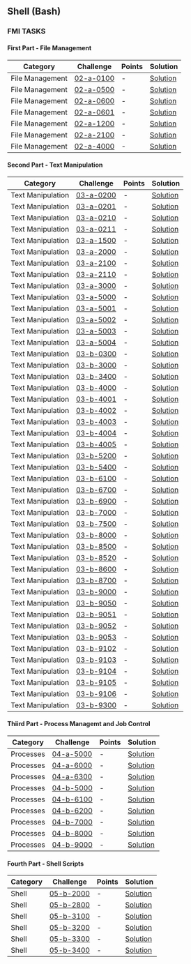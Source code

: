 ## Shell (Bash)

### FMI TASKS

#### First Part - File Management

Category| Challenge| Points  | Solution
-------- | -------- | -------- | -------- 
File Management | [02-a-0100](https://github.com/DaniAngelov/Operating-Systems---uni/blob/master/Problems/First%20part/copying%20file.md)| -| [Solution](https://github.com/DaniAngelov/Operating-Systems---uni/blob/master/Solutions/First%20Part/copying%20file.txt)
File Management | [02-a-0500](https://github.com/DaniAngelov/Operating-Systems---uni/blob/master/Problems/First%20part/MakeFiles.md)| -| [Solution](https://github.com/DaniAngelov/Operating-Systems---uni/blob/master/Solutions/First%20Part/Creating%20a%20symlink.txt)
File Management | [02-a-0600](https://github.com/DaniAngelov/Operating-Systems---uni/blob/master/Problems/First%20part/Copy%20multiple%20files.md)| -| [Solution](https://github.com/DaniAngelov/Operating-Systems---uni/blob/master/Solutions/First%20Part/Copy%20multiple%20files.txt)
File Management | [02-a-0601](https://github.com/DaniAngelov/Operating-Systems---uni/blob/master/Problems/First%20part/RenameFile.md)| -| [Solution](https://github.com/DaniAngelov/Operating-Systems---uni/blob/master/Solutions/First%20Part/Rename%20file.txt)
File Management | [02-a-1200](https://github.com/DaniAngelov/Operating-Systems---uni/blob/master/Problems/First%20part/Print%20all%20directories.txt)| -| [Solution](https://github.com/DaniAngelov/Operating-Systems---uni/blob/master/Solutions/First%20Part/Print%20all%20directories.txt)
File Management | [02-a-2100](https://github.com/DaniAngelov/Operating-Systems---uni/blob/master/Problems/First%20part/Creating%20a%20symlink.md)| -| [Solution](https://github.com/DaniAngelov/Operating-Systems---uni/blob/master/Solutions/First%20Part/Creating%20a%20symlink.txt)
File Management | [02-a-4000](https://github.com/DaniAngelov/Operating-Systems---uni/blob/master/Problems/First%20part/Change%20permissions.md)| -| [Solution](https://github.com/DaniAngelov/Operating-Systems---uni/blob/master/Solutions/First%20Part/Change%20file%20permissions.txt)


#### Second Part - Text Manipulation

Category| Challenge| Points  | Solution
-------- | -------- | -------- | -------- 
Text Manipulation | [03-a-0200](https://github.com/DaniAngelov/Operating-Systems---uni/blob/master/Problems/Second%20Part%20-%20Text%20Manipulation/TextManipulation.md)| -| [Solution](https://github.com/DaniAngelov/Operating-Systems---uni/blob/master/Solutions/Second%20Part%20-%20Text%20Manipulation/Sulutions.txt)
Text Manipulation | [03-a-0201](https://github.com/DaniAngelov/Operating-Systems---uni/blob/master/Problems/Second%20Part%20-%20Text%20Manipulation/TextManipulation.md)| -| [Solution](https://github.com/DaniAngelov/Operating-Systems---uni/blob/master/Solutions/Second%20Part%20-%20Text%20Manipulation/Sulutions.txt)
Text Manipulation | [03-a-0210](https://github.com/DaniAngelov/Operating-Systems---uni/blob/master/Problems/Second%20Part%20-%20Text%20Manipulation/TextManipulation.md)| -| [Solution](https://github.com/DaniAngelov/Operating-Systems---uni/blob/master/Solutions/Second%20Part%20-%20Text%20Manipulation/Sulutions.txt)
Text Manipulation | [03-a-0211](https://github.com/DaniAngelov/Operating-Systems---uni/blob/master/Problems/Second%20Part%20-%20Text%20Manipulation/TextManipulation.md)| -| [Solution](https://github.com/DaniAngelov/Operating-Systems---uni/blob/master/Solutions/Second%20Part%20-%20Text%20Manipulation/Sulutions.txt)
Text Manipulation | [03-a-1500](https://github.com/DaniAngelov/Operating-Systems---uni/blob/master/Problems/Second%20Part%20-%20Text%20Manipulation/TextManipulation.md)| -| [Solution](https://github.com/DaniAngelov/Operating-Systems---uni/blob/master/Solutions/Second%20Part%20-%20Text%20Manipulation/Sulutions.txt)
Text Manipulation | [03-a-2000](https://github.com/DaniAngelov/Operating-Systems---uni/blob/master/Problems/Second%20Part%20-%20Text%20Manipulation/TextManipulation.md)| -| [Solution](https://github.com/DaniAngelov/Operating-Systems---uni/blob/master/Solutions/Second%20Part%20-%20Text%20Manipulation/Sulutions.txt)
Text Manipulation | [03-a-2100](https://github.com/DaniAngelov/Operating-Systems---uni/blob/master/Problems/Second%20Part%20-%20Text%20Manipulation/TextManipulation.md)| -| [Solution](https://github.com/DaniAngelov/Operating-Systems---uni/blob/master/Solutions/Second%20Part%20-%20Text%20Manipulation/Sulutions.txt)
Text Manipulation | [03-a-2110](https://github.com/DaniAngelov/Operating-Systems---uni/blob/master/Problems/Second%20Part%20-%20Text%20Manipulation/TextManipulation.md)| -| [Solution](https://github.com/DaniAngelov/Operating-Systems---uni/blob/master/Solutions/Second%20Part%20-%20Text%20Manipulation/Sulutions.txt)
Text Manipulation | [03-a-3000](https://github.com/DaniAngelov/Operating-Systems---uni/blob/master/Problems/Second%20Part%20-%20Text%20Manipulation/TextManipulation.md)| -| [Solution](https://github.com/DaniAngelov/Operating-Systems---uni/blob/master/Solutions/Second%20Part%20-%20Text%20Manipulation/Sulutions.txt)
Text Manipulation | [03-a-5000](https://github.com/DaniAngelov/Operating-Systems---uni/blob/master/Problems/Second%20Part%20-%20Text%20Manipulation/TextManipulation.md)| -| [Solution](https://github.com/DaniAngelov/Operating-Systems---uni/blob/master/Solutions/Second%20Part%20-%20Text%20Manipulation/Sulutions.txt)
Text Manipulation | [03-a-5001](https://github.com/DaniAngelov/Operating-Systems---uni/blob/master/Problems/Second%20Part%20-%20Text%20Manipulation/TextManipulation.md)| -| [Solution](https://github.com/DaniAngelov/Operating-Systems---uni/blob/master/Solutions/Second%20Part%20-%20Text%20Manipulation/Sulutions.txt)
Text Manipulation | [03-a-5002](https://github.com/DaniAngelov/Operating-Systems---uni/blob/master/Problems/Second%20Part%20-%20Text%20Manipulation/TextManipulation.md)| -| [Solution](https://github.com/DaniAngelov/Operating-Systems---uni/blob/master/Solutions/Second%20Part%20-%20Text%20Manipulation/Sulutions.txt)
Text Manipulation | [03-a-5003](https://github.com/DaniAngelov/Operating-Systems---uni/blob/master/Problems/Second%20Part%20-%20Text%20Manipulation/TextManipulation.md)| -| [Solution](https://github.com/DaniAngelov/Operating-Systems---uni/blob/master/Solutions/Second%20Part%20-%20Text%20Manipulation/Sulutions.txt)
Text Manipulation | [03-a-5004](https://github.com/DaniAngelov/Operating-Systems---uni/blob/master/Problems/Second%20Part%20-%20Text%20Manipulation/TextManipulation.md)| -| [Solution](https://github.com/DaniAngelov/Operating-Systems---uni/blob/master/Solutions/Second%20Part%20-%20Text%20Manipulation/Sulutions.txt)
Text Manipulation | [03-b-0300](https://github.com/DaniAngelov/Operating-Systems---uni/blob/master/Problems/Second%20Part%20-%20Text%20Manipulation/TextManipulation.md)| -| [Solution](https://github.com/DaniAngelov/Operating-Systems---uni/blob/master/Solutions/Second%20Part%20-%20Text%20Manipulation/Sulutions.txt)
Text Manipulation | [03-b-3000](https://github.com/DaniAngelov/Operating-Systems---uni/blob/master/Problems/Second%20Part%20-%20Text%20Manipulation/TextManipulation.md)| -| [Solution](https://github.com/DaniAngelov/Operating-Systems---uni/blob/master/Solutions/Second%20Part%20-%20Text%20Manipulation/Sulutions.txt)
Text Manipulation | [03-b-3400](https://github.com/DaniAngelov/Operating-Systems---uni/blob/master/Problems/Second%20Part%20-%20Text%20Manipulation/TextManipulation.md)| -| [Solution](https://github.com/DaniAngelov/Operating-Systems---uni/blob/master/Solutions/Second%20Part%20-%20Text%20Manipulation/Sulutions.txt)
Text Manipulation | [03-b-4000](https://github.com/DaniAngelov/Operating-Systems---uni/blob/master/Problems/Second%20Part%20-%20Text%20Manipulation/TextManipulation.md)| -| [Solution](https://github.com/DaniAngelov/Operating-Systems---uni/blob/master/Solutions/Second%20Part%20-%20Text%20Manipulation/Sulutions.txt)
Text Manipulation | [03-b-4001](https://github.com/DaniAngelov/Operating-Systems---uni/blob/master/Problems/Second%20Part%20-%20Text%20Manipulation/TextManipulation.md)| -| [Solution](https://github.com/DaniAngelov/Operating-Systems---uni/blob/master/Solutions/Second%20Part%20-%20Text%20Manipulation/Sulutions.txt)
Text Manipulation | [03-b-4002](https://github.com/DaniAngelov/Operating-Systems---uni/blob/master/Problems/Second%20Part%20-%20Text%20Manipulation/TextManipulation.md)| -| [Solution](https://github.com/DaniAngelov/Operating-Systems---uni/blob/master/Solutions/Second%20Part%20-%20Text%20Manipulation/Sulutions.txt)
Text Manipulation | [03-b-4003](https://github.com/DaniAngelov/Operating-Systems---uni/blob/master/Problems/Second%20Part%20-%20Text%20Manipulation/TextManipulation.md)| -| [Solution](https://github.com/DaniAngelov/Operating-Systems---uni/blob/master/Solutions/Second%20Part%20-%20Text%20Manipulation/Sulutions.txt)
Text Manipulation | [03-b-4004](https://github.com/DaniAngelov/Operating-Systems---uni/blob/master/Problems/Second%20Part%20-%20Text%20Manipulation/TextManipulation.md)| -| [Solution](https://github.com/DaniAngelov/Operating-Systems---uni/blob/master/Solutions/Second%20Part%20-%20Text%20Manipulation/Sulutions.txt)
Text Manipulation | [03-b-4005](https://github.com/DaniAngelov/Operating-Systems---uni/blob/master/Problems/Second%20Part%20-%20Text%20Manipulation/TextManipulation.md)| -| [Solution](https://github.com/DaniAngelov/Operating-Systems---uni/blob/master/Solutions/Second%20Part%20-%20Text%20Manipulation/Sulutions.txt)
Text Manipulation | [03-b-5200](https://github.com/DaniAngelov/Operating-Systems---uni/blob/master/Problems/Second%20Part%20-%20Text%20Manipulation/TextManipulation.md)| -| [Solution](https://github.com/DaniAngelov/Operating-Systems---uni/blob/master/Solutions/Second%20Part%20-%20Text%20Manipulation/Sulutions.txt)
Text Manipulation | [03-b-5400](https://github.com/DaniAngelov/Operating-Systems---uni/blob/master/Problems/Second%20Part%20-%20Text%20Manipulation/TextManipulation.md)| -| [Solution](https://github.com/DaniAngelov/Operating-Systems---uni/blob/master/Solutions/Second%20Part%20-%20Text%20Manipulation/Sulutions.txt)
Text Manipulation | [03-b-6100](https://github.com/DaniAngelov/Operating-Systems---uni/blob/master/Problems/Second%20Part%20-%20Text%20Manipulation/TextManipulation.md)| -| [Solution](https://github.com/DaniAngelov/Operating-Systems---uni/blob/master/Solutions/Second%20Part%20-%20Text%20Manipulation/Sulutions.txt)
Text Manipulation | [03-b-6700](https://github.com/DaniAngelov/Operating-Systems---uni/blob/master/Problems/Second%20Part%20-%20Text%20Manipulation/TextManipulation.md)| -| [Solution](https://github.com/DaniAngelov/Operating-Systems---uni/blob/master/Solutions/Second%20Part%20-%20Text%20Manipulation/Sulutions.txt)
Text Manipulation | [03-b-6900](https://github.com/DaniAngelov/Operating-Systems---uni/blob/master/Problems/Second%20Part%20-%20Text%20Manipulation/TextManipulation.md)| -| [Solution](https://github.com/DaniAngelov/Operating-Systems---uni/blob/master/Solutions/Second%20Part%20-%20Text%20Manipulation/Sulutions.txt)
Text Manipulation | [03-b-7000](https://github.com/DaniAngelov/Operating-Systems---uni/blob/master/Problems/Second%20Part%20-%20Text%20Manipulation/TextManipulation.md)| -| [Solution](https://github.com/DaniAngelov/Operating-Systems---uni/blob/master/Solutions/Second%20Part%20-%20Text%20Manipulation/Sulutions.txt)
Text Manipulation | [03-b-7500](https://github.com/DaniAngelov/Operating-Systems---uni/blob/master/Problems/Second%20Part%20-%20Text%20Manipulation/TextManipulation.md)| -| [Solution](https://github.com/DaniAngelov/Operating-Systems---uni/blob/master/Solutions/Second%20Part%20-%20Text%20Manipulation/Sulutions.txt)
Text Manipulation | [03-b-8000](https://github.com/DaniAngelov/Operating-Systems---uni/blob/master/Problems/Second%20Part%20-%20Text%20Manipulation/TextManipulation.md)| -| [Solution](https://github.com/DaniAngelov/Operating-Systems---uni/blob/master/Solutions/Second%20Part%20-%20Text%20Manipulation/Sulutions.txt)
Text Manipulation | [03-b-8500](https://github.com/DaniAngelov/Operating-Systems---uni/blob/master/Problems/Second%20Part%20-%20Text%20Manipulation/TextManipulation.md)| -| [Solution](https://github.com/DaniAngelov/Operating-Systems---uni/blob/master/Solutions/Second%20Part%20-%20Text%20Manipulation/Sulutions.txt)
Text Manipulation | [03-b-8520](https://github.com/DaniAngelov/Operating-Systems---uni/blob/master/Problems/Second%20Part%20-%20Text%20Manipulation/TextManipulation.md)| -| [Solution](https://github.com/DaniAngelov/Operating-Systems---uni/blob/master/Solutions/Second%20Part%20-%20Text%20Manipulation/Sulutions.txt)
Text Manipulation | [03-b-8600](https://github.com/DaniAngelov/Operating-Systems---uni/blob/master/Problems/Second%20Part%20-%20Text%20Manipulation/TextManipulation.md)| -| [Solution](https://github.com/DaniAngelov/Operating-Systems---uni/blob/master/Solutions/Second%20Part%20-%20Text%20Manipulation/Sulutions.txt)
Text Manipulation | [03-b-8700](https://github.com/DaniAngelov/Operating-Systems---uni/blob/master/Problems/Second%20Part%20-%20Text%20Manipulation/TextManipulation.md)| -| [Solution](https://github.com/DaniAngelov/Operating-Systems---uni/blob/master/Solutions/Second%20Part%20-%20Text%20Manipulation/Sulutions.txt)
Text Manipulation | [03-b-9000](https://github.com/DaniAngelov/Operating-Systems---uni/blob/master/Problems/Second%20Part%20-%20Text%20Manipulation/TextManipulation.md)| -| [Solution](https://github.com/DaniAngelov/Operating-Systems---uni/blob/master/Solutions/Second%20Part%20-%20Text%20Manipulation/Sulutions.txt)
Text Manipulation | [03-b-9050](https://github.com/DaniAngelov/Operating-Systems---uni/blob/master/Problems/Second%20Part%20-%20Text%20Manipulation/TextManipulation.md)| -| [Solution](https://github.com/DaniAngelov/Operating-Systems---uni/blob/master/Solutions/Second%20Part%20-%20Text%20Manipulation/Sulutions.txt)
Text Manipulation | [03-b-9051](https://github.com/DaniAngelov/Operating-Systems---uni/blob/master/Problems/Second%20Part%20-%20Text%20Manipulation/TextManipulation.md)| -| [Solution](https://github.com/DaniAngelov/Operating-Systems---uni/blob/master/Solutions/Second%20Part%20-%20Text%20Manipulation/Sulutions.txt)
Text Manipulation | [03-b-9052](https://github.com/DaniAngelov/Operating-Systems---uni/blob/master/Problems/Second%20Part%20-%20Text%20Manipulation/TextManipulation.md)| -| [Solution](https://github.com/DaniAngelov/Operating-Systems---uni/blob/master/Solutions/Second%20Part%20-%20Text%20Manipulation/Sulutions.txt)
Text Manipulation | [03-b-9053](https://github.com/DaniAngelov/Operating-Systems---uni/blob/master/Problems/Second%20Part%20-%20Text%20Manipulation/TextManipulation.md)| -| [Solution](https://github.com/DaniAngelov/Operating-Systems---uni/blob/master/Solutions/Second%20Part%20-%20Text%20Manipulation/Sulutions.txt)
Text Manipulation | [03-b-9102](https://github.com/DaniAngelov/Operating-Systems---uni/blob/master/Problems/Second%20Part%20-%20Text%20Manipulation/TextManipulation.md)| -| [Solution](https://github.com/DaniAngelov/Operating-Systems---uni/blob/master/Solutions/Second%20Part%20-%20Text%20Manipulation/Sulutions.txt)
Text Manipulation | [03-b-9103](https://github.com/DaniAngelov/Operating-Systems---uni/blob/master/Problems/Second%20Part%20-%20Text%20Manipulation/TextManipulation.md)| -| [Solution](https://github.com/DaniAngelov/Operating-Systems---uni/blob/master/Solutions/Second%20Part%20-%20Text%20Manipulation/Sulutions.txt)
Text Manipulation | [03-b-9104](https://github.com/DaniAngelov/Operating-Systems---uni/blob/master/Problems/Second%20Part%20-%20Text%20Manipulation/TextManipulation.md)| -| [Solution](https://github.com/DaniAngelov/Operating-Systems---uni/blob/master/Solutions/Second%20Part%20-%20Text%20Manipulation/Sulutions.txt)
Text Manipulation | [03-b-9105](https://github.com/DaniAngelov/Operating-Systems---uni/blob/master/Problems/Second%20Part%20-%20Text%20Manipulation/TextManipulation.md)| -| [Solution](https://github.com/DaniAngelov/Operating-Systems---uni/blob/master/Solutions/Second%20Part%20-%20Text%20Manipulation/Sulutions.txt)
Text Manipulation | [03-b-9106](https://github.com/DaniAngelov/Operating-Systems---uni/blob/master/Problems/Second%20Part%20-%20Text%20Manipulation/TextManipulation.md)| -| [Solution](https://github.com/DaniAngelov/Operating-Systems---uni/blob/master/Solutions/Second%20Part%20-%20Text%20Manipulation/Sulutions.txt)
Text Manipulation | [03-b-9300](https://github.com/DaniAngelov/Operating-Systems---uni/blob/master/Problems/Second%20Part%20-%20Text%20Manipulation/TextManipulation.md)| -| [Solution](https://github.com/DaniAngelov/Operating-Systems---uni/blob/master/Solutions/Second%20Part%20-%20Text%20Manipulation/Sulutions.txt)


#### Thiird Part - Process Managemt and Job Control

Category| Challenge| Points  | Solution
-------- | -------- | -------- | --------
Processes| [04-a-5000](https://github.com/DaniAngelov/Operating-Systems---uni/blob/master/Problems/Third%20Part%20-%20Processes/Process%20Management%20and%20Job%20Control.pdf)| -| [Solution](https://github.com/DaniAngelov/Operating-Systems---uni/blob/master/Solutions/Third%20Part%20-%20Processes/Processes.md)
Processes| [04-a-6000](https://github.com/DaniAngelov/Operating-Systems---uni/blob/master/Problems/Third%20Part%20-%20Processes/Process%20Management%20and%20Job%20Control.pdf)| -| [Solution](https://github.com/DaniAngelov/Operating-Systems---uni/blob/master/Solutions/Third%20Part%20-%20Processes/Processes.md)
Processes| [04-a-6300](https://github.com/DaniAngelov/Operating-Systems---uni/blob/master/Problems/Third%20Part%20-%20Processes/Process%20Management%20and%20Job%20Control.pdf)| -| [Solution](https://github.com/DaniAngelov/Operating-Systems---uni/blob/master/Solutions/Third%20Part%20-%20Processes/Processes.md)
Processes| [04-b-5000](https://github.com/DaniAngelov/Operating-Systems---uni/blob/master/Problems/Third%20Part%20-%20Processes/Process%20Management%20and%20Job%20Control.pdf)| -| [Solution](https://github.com/DaniAngelov/Operating-Systems---uni/blob/master/Solutions/Third%20Part%20-%20Processes/Processes.md)
Processes| [04-b-6100](https://github.com/DaniAngelov/Operating-Systems---uni/blob/master/Problems/Third%20Part%20-%20Processes/Process%20Management%20and%20Job%20Control.pdf)| -| [Solution](https://github.com/DaniAngelov/Operating-Systems---uni/blob/master/Solutions/Third%20Part%20-%20Processes/Processes.md)
Processes| [04-b-6200](https://github.com/DaniAngelov/Operating-Systems---uni/blob/master/Problems/Third%20Part%20-%20Processes/Process%20Management%20and%20Job%20Control.pdf)| -| [Solution](https://github.com/DaniAngelov/Operating-Systems---uni/blob/master/Solutions/Third%20Part%20-%20Processes/Processes.md)
Processes| [04-b-7000](https://github.com/DaniAngelov/Operating-Systems---uni/blob/master/Problems/Third%20Part%20-%20Processes/Process%20Management%20and%20Job%20Control.pdf)| -| [Solution](https://github.com/DaniAngelov/Operating-Systems---uni/blob/master/Solutions/Third%20Part%20-%20Processes/Processes.md)
Processes| [04-b-8000](https://github.com/DaniAngelov/Operating-Systems---uni/blob/master/Problems/Third%20Part%20-%20Processes/Process%20Management%20and%20Job%20Control.pdf)| -| [Solution](https://github.com/DaniAngelov/Operating-Systems---uni/blob/master/Solutions/Third%20Part%20-%20Processes/Processes.md)
Processes| [04-b-9000](https://github.com/DaniAngelov/Operating-Systems---uni/blob/master/Problems/Third%20Part%20-%20Processes/Process%20Management%20and%20Job%20Control.pdf)| -| [Solution](https://github.com/DaniAngelov/Operating-Systems---uni/blob/master/Solutions/Third%20Part%20-%20Processes/Processes.md)

#### Fourth Part - Shell Scripts

Category| Challenge| Points  | Solution
-------- | -------- | -------- | --------
Shell | [05-b-2000](https://github.com/DaniAngelov/Operating-Systems---uni/blob/master/Problems/Third%20Part%20-%20Processes/Process%20Management%20and%20Job%20Control.pdf)| -| [Solution](https://github.com/DaniAngelov/Operating-Systems---uni/blob/master/Solutions/Fourth%20Part%20-%20Shell/05-b-2000.sh)
Shell | [05-b-2800](https://github.com/DaniAngelov/Operating-Systems---uni/blob/master/Problems/Third%20Part%20-%20Processes/Process%20Management%20and%20Job%20Control.pdf)| -| [Solution](https://github.com/DaniAngelov/Operating-Systems---uni/blob/master/Solutions/Fourth%20Part%20-%20Shell/05-b-2800.sh)
Shell | [05-b-3100](https://github.com/DaniAngelov/Operating-Systems---uni/blob/master/Problems/Third%20Part%20-%20Processes/Process%20Management%20and%20Job%20Control.pdf)| -| [Solution](https://github.com/DaniAngelov/Operating-Systems---uni/blob/master/Solutions/Fourth%20Part%20-%20Shell/05-b-3100.sh)
Shell | [05-b-3200](https://github.com/DaniAngelov/Operating-Systems---uni/blob/master/Problems/Third%20Part%20-%20Processes/Process%20Management%20and%20Job%20Control.pdf)| -| [Solution](https://github.com/DaniAngelov/Operating-Systems---uni/blob/master/Solutions/Fourth%20Part%20-%20Shell/05-b-3200.sh)
Shell | [05-b-3300](https://github.com/DaniAngelov/Operating-Systems---uni/blob/master/Problems/Third%20Part%20-%20Processes/Process%20Management%20and%20Job%20Control.pdf)| -| [Solution](https://github.com/DaniAngelov/Operating-Systems---uni/blob/master/Solutions/Fourth%20Part%20-%20Shell/05-b-3300.sh)
Shell | [05-b-3400](https://github.com/DaniAngelov/Operating-Systems---uni/blob/master/Problems/Third%20Part%20-%20Processes/Process%20Management%20and%20Job%20Control.pdf)| -| [Solution](https://github.com/DaniAngelov/Operating-Systems---uni/blob/master/Solutions/Fourth%20Part%20-%20Shell/05-b-3400.sh)

